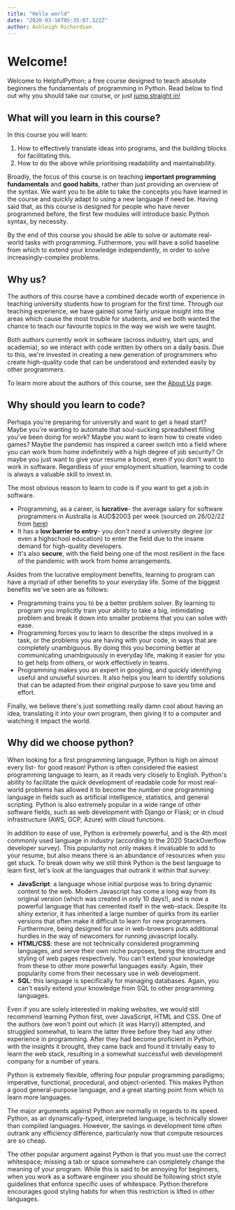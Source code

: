 ```yaml
---
title: "Hello world"
date: "2020-03-16T05:35:07.322Z"
author: Ashleigh Richardson
---
```


# Welcome!

Welcome to HelpfulPython; a free course designed to teach absolute beginners the
fundamentals of programming in Python. Read below to find out why you should take our course, or just [jump straight in!](/course)

## What will you learn in this course?

In this course you will learn:

1. How to effectively translate ideas into programs, and the building blocks for facilitating this.
2. How to do the above while prioritising readability and maintainability.

Broadly, the focus of this course is on teaching **important programming fundamentals** and
**good habits**, rather than just providing an overview of the syntax. We want you to be able to take the concepts you have learned in the course and quickly adapt to using a new language if need be. Having said that, as this course is designed for people who have never programmed before, the first few modules will introduce basic Python syntax, by necessity.

By the end of this course you should be able to solve or automate real-world tasks with programming. Futhermore, you will have a solid baseline from which to extend your knowledge independently, in order to solve increasingly-complex problems.

## Why us?

The authors of this course have a combined decade worth of experience in teaching university students how to program for the first time.
Through our teaching experience, we have gained some fairly unique insight into the areas which cause the most trouble for students, and we both wanted the chance to teach our favourite topics in the way we wish we were taught.

Both authors currently work in software (across industry, start ups, and academia), so we interact with code written by others on a daily basis. Due to this, we're invested in creating a new generation of programmers who create high-quality code that can be understood and extended easily by other programmers.

To learn more about the authors of this course, see the [About Us](/about) page.

## Why should you learn to code?

Perhaps you're preparing for university and want to get a head start? Maybe you're
wanting to automate that soul-sucking spreadsheet filling you've been
doing for work? Maybe you want to learn how to create video games? Maybe the pandemic
has inspired a career switch into a field where you can work from home
indefinitely with a high degree of job security? Or maybe you just want to give
your resume a boost, even if you don't want to work in software. Regardless of
your employment situation, learning to code is always a valuable skill to invest
in.

The most obvious reason to learn to code is if you want to get a job in
software.

- Programming, as a career, is **lucrative**- the average salary for software programmers in Australia is AUD$2003 per
  week (sourced on 26/02/22 from [here](https://joboutlook.gov.au/occupations/software-engineers?occupationCode=261313))
- It has a **low barrier to entry**- you _don't need_ a university
  degree (or even a highschool education) to enter the field due to the insane demand for high-quality developers.
- It's also **secure**, with the field being one of the most resilient in the face of the pandemic with work from home arrangements.

Asides from the lucrative employment benefits, learning to program can have a
myriad of other benefits to your everyday life. Some of the biggest benefits we've seen are as follows:

- Programming trains you to be a better problem solver. By learning
  to program you implicitly train your ability to take a big, intimidating
  problem and break it down into smaller problems that you can solve with ease.
- Programming forces you to learn to describe the steps involved in a task, or
  the problems you are having with your code, in ways that are completely
  unambiguous. By doing this you becoming better at communicating unambiguously
  in everyday life, making it easier for you to get help from others, or work effectively in teams.
- Programming makes you an expert in googling, and quickly identifying useful
  and unuseful sources. It also helps you learn to identify solutions that can be adapted from their original purpose to save you time and effort.

Finally, we believe there's just something really damn cool about having an idea, translating it into your own program, then giving it to a computer and watching it impact the world.

## Why did we choose python?

When looking for a first programming language, Python is high on almost every
list- for good reason! Python is often considered the easiest
programming language to learn, as it reads very closely to English. Python's
ability to facilitate the quick development of readable code for most real-world problems has allowed it to become the number one programming language in fields such as artificial intelligence, statistics, and general scripting. Python is also extremely popular in a wide range of other software fields, such as web development with Django or Flask; or in cloud infrastructure (AWS, GCP, Azure) with cloud functions.

In addition to ease of use, Python is extremely powerful, and is the 4th most commonly used language in industry (according to the 2020 StackOverflow developer survey). This popularity not only makes it invaluable to add to your resume, but also means there is an abundance of resources when you get stuck. To break down why we still think Python is the best language to learn first, let's look at the languages that outrank it within that survey:

- **JavaScript**: a language whose initial purpose was to bring dynamic content to the web. Modern Javascript has come a long way from
  its original version (which was created in only 10 days!), and is now a powerful language that has cemented itself in the web-stack. Despite
  its shiny exterior, it has inherited a large number of quirks from its earlier versions that often make it difficult to learn for new programmers. Furthermore, being designed for use in web-browsers puts additional hurdles in the way of newcomers for running javascript locally.
- **HTML/CSS**: these are not technically considered programming languages, and serve their own niche purposes, being the structure and styling of web pages respectively. You can't extend your knowledge from these to other more powerful languages easily. Again, their popularity come from their necessary use in web development.
- **SQL**: this language is specifically for managing databases. Again, you can't easily extend your knowledge from SQL to other programming languages.

Even if you are solely interested in making websites, we would still recommend learning Python first, over JavaScript, HTML and CSS. One of the authors (we won't point out which (it was Harry)) attempted, and struggled somewhat, to learn the latter three before they had any other experience in programming. After they had become proficient in Python, with the insights it brought, they came back and found it trivially easy to learn the web stack, resulting in a somewhat successful web development company for a number of years.

Python is extremely flexible, offering four popular programming paradigms; imperative, functional, procedural, and object-oriented. This makes Python a good general-purpose language, and a great starting point from which to learn more languages.

The major arguments against Python are normally in regards to its speed. Python, as an dynamically-typed, interpreted language, is technically slower than compiled languages. However, the savings in development time often outrank any efficiency difference, particularly now that compute resources are so cheap.

The other popular argument against Python is that you must use the correct whitespace; missing a tab or space somewhere can completely change the meaning of your program.
While this is said to be annoying for beginners, when you work as a software engineer you should be following strict style guidelines that enforce specific uses of whitespace.
Python therefore encourages good styling habits for when this restriction is lifted in other languages.
